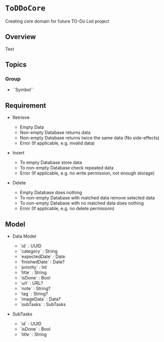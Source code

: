 # ``ToDDoCore``

Creating core domain for future TO-Do List project

## Overview

<!--@START_MENU_TOKEN@-->Text<!--@END_MENU_TOKEN@-->

## Topics

### <!--@START_MENU_TOKEN@-->Group<!--@END_MENU_TOKEN@-->

- <!--@START_MENU_TOKEN@-->``Symbol``<!--@END_MENU_TOKEN@-->


## Requirement

- Retrieve
    - Empty Data
    - Non-empty Database returns data
    - Non-empty Database returns twice the same data (No side-effects)
    - Error (If applicable, e.g. invalid data)

- Insert
    - To empty Database store data
    - To non-empty Database check repeated data
    - Error (If applicable, e.g. no write permission, not enough storage)

- Delete
    - Empty Database does nothing
    - To non-empty Database with matched data remove selected data
    - To non-empty Database with no matched data does nothing
    - Error (If applicable, e.g. no delete permission)

## Model

- Data Model
    - ˋidˋ : UUID
    - ˋcategoryˋ : String
    - ˋexpectedDateˋ : Date
    - ˋfinishedDateˋ : Date?
    - ˋpriorityˋ : Int
    - ˋtitleˋ : String
    - ˋisDoneˋ : Bool
    - ˋurlˋ : URL?
    - ˋnoteˋ : String?
    - ˋtagˋ : String?
    - ˋimageDataˋ : Data? 
    - ˋsubTasksˋ : SubTasks 

- SubTasks
    - ˋidˋ : UUID
    - ˋisDoneˋ : Bool
    - ˋtitleˋ :  String
